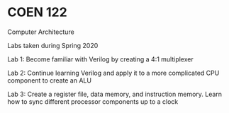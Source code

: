 # COEN 122

Computer Architecture

Labs taken during Spring 2020

Lab 1: Become familiar with Verilog by creating a 4:1 multiplexer

Lab 2: Continue learning Verilog and apply it to a more complicated CPU component to create an ALU

Lab 3: Create a register file, data memory, and instruction memory. Learn how to sync different processor components up to a clock

